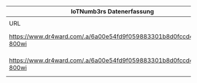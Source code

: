 |IoTNumb3rs Datenerfassung|||||||||||
| ---- | ---- | ---- | ---- | ---- | ---- | ---- | ---- | ---- | ---- | ---- |
||||||||||||
|URL|home_url|filename|device_class|device_count|market_class|market_volume|prognosis_year|publication_year|authorship_class|Dropbox folder|
|https://www.dr4ward.com/.a/6a00e54fd9f059883301b8d0fccd45970c-800wi|https://www.dr4ward.com/dr4ward/2015/04/how-big-will-the-internet-of-things-iot-become-infographic.html|file9_6a00e54fd9f059883301b8d0fccd45970c-800wi.png|||revenue|1.44E+13|2025|2015|Blogger|MariaMarg/20181117-1805|
|https://www.dr4ward.com/.a/6a00e54fd9f059883301b8d0fccd45970c-800wi|https://www.dr4ward.com/dr4ward/2015/04/how-big-will-the-internet-of-things-iot-become-infographic.html|file9_6a00e54fd9f059883301b8d0fccd45970c-800wi.png|||IoT´s market potential|8.9E+12|2020|2015|Blogger|MariaMarg/20181117-1805|
